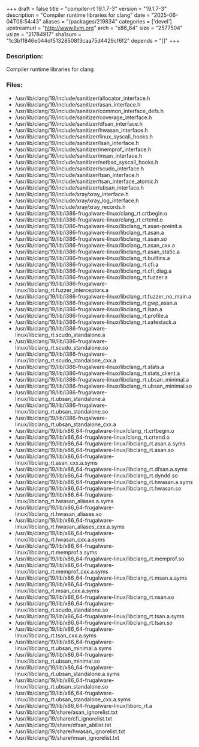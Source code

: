 +++
draft = false
title = "compiler-rt 19.1.7-3"
version = "19.1.7-3"
description = "Compiler runtime libraries for clang"
date = "2025-06-04T08:54:43"
aliases = "/packages/219834"
categories = ['devel']
upstreamurl = "http://www.llvm.org"
arch = "x86_64"
size = "2577504"
usize = "21784917"
sha1sum = "1c3b11846e044df51328508f3caa75d4429cf6f2"
depends = "[]"
+++
### Description: 
Compiler runtime libraries for clang

### Files: 
* /usr/lib/clang/19/include/sanitizer/allocator_interface.h
* /usr/lib/clang/19/include/sanitizer/asan_interface.h
* /usr/lib/clang/19/include/sanitizer/common_interface_defs.h
* /usr/lib/clang/19/include/sanitizer/coverage_interface.h
* /usr/lib/clang/19/include/sanitizer/dfsan_interface.h
* /usr/lib/clang/19/include/sanitizer/hwasan_interface.h
* /usr/lib/clang/19/include/sanitizer/linux_syscall_hooks.h
* /usr/lib/clang/19/include/sanitizer/lsan_interface.h
* /usr/lib/clang/19/include/sanitizer/memprof_interface.h
* /usr/lib/clang/19/include/sanitizer/msan_interface.h
* /usr/lib/clang/19/include/sanitizer/netbsd_syscall_hooks.h
* /usr/lib/clang/19/include/sanitizer/scudo_interface.h
* /usr/lib/clang/19/include/sanitizer/tsan_interface.h
* /usr/lib/clang/19/include/sanitizer/tsan_interface_atomic.h
* /usr/lib/clang/19/include/sanitizer/ubsan_interface.h
* /usr/lib/clang/19/include/xray/xray_interface.h
* /usr/lib/clang/19/include/xray/xray_log_interface.h
* /usr/lib/clang/19/include/xray/xray_records.h
* /usr/lib/clang/19/lib/i386-frugalware-linux/clang_rt.crtbegin.o
* /usr/lib/clang/19/lib/i386-frugalware-linux/clang_rt.crtend.o
* /usr/lib/clang/19/lib/i386-frugalware-linux/libclang_rt.asan-preinit.a
* /usr/lib/clang/19/lib/i386-frugalware-linux/libclang_rt.asan.a
* /usr/lib/clang/19/lib/i386-frugalware-linux/libclang_rt.asan.so
* /usr/lib/clang/19/lib/i386-frugalware-linux/libclang_rt.asan_cxx.a
* /usr/lib/clang/19/lib/i386-frugalware-linux/libclang_rt.asan_static.a
* /usr/lib/clang/19/lib/i386-frugalware-linux/libclang_rt.builtins.a
* /usr/lib/clang/19/lib/i386-frugalware-linux/libclang_rt.cfi.a
* /usr/lib/clang/19/lib/i386-frugalware-linux/libclang_rt.cfi_diag.a
* /usr/lib/clang/19/lib/i386-frugalware-linux/libclang_rt.fuzzer.a
* /usr/lib/clang/19/lib/i386-frugalware-linux/libclang_rt.fuzzer_interceptors.a
* /usr/lib/clang/19/lib/i386-frugalware-linux/libclang_rt.fuzzer_no_main.a
* /usr/lib/clang/19/lib/i386-frugalware-linux/libclang_rt.gwp_asan.a
* /usr/lib/clang/19/lib/i386-frugalware-linux/libclang_rt.lsan.a
* /usr/lib/clang/19/lib/i386-frugalware-linux/libclang_rt.profile.a
* /usr/lib/clang/19/lib/i386-frugalware-linux/libclang_rt.safestack.a
* /usr/lib/clang/19/lib/i386-frugalware-linux/libclang_rt.scudo_standalone.a
* /usr/lib/clang/19/lib/i386-frugalware-linux/libclang_rt.scudo_standalone.so
* /usr/lib/clang/19/lib/i386-frugalware-linux/libclang_rt.scudo_standalone_cxx.a
* /usr/lib/clang/19/lib/i386-frugalware-linux/libclang_rt.stats.a
* /usr/lib/clang/19/lib/i386-frugalware-linux/libclang_rt.stats_client.a
* /usr/lib/clang/19/lib/i386-frugalware-linux/libclang_rt.ubsan_minimal.a
* /usr/lib/clang/19/lib/i386-frugalware-linux/libclang_rt.ubsan_minimal.so
* /usr/lib/clang/19/lib/i386-frugalware-linux/libclang_rt.ubsan_standalone.a
* /usr/lib/clang/19/lib/i386-frugalware-linux/libclang_rt.ubsan_standalone.so
* /usr/lib/clang/19/lib/i386-frugalware-linux/libclang_rt.ubsan_standalone_cxx.a
* /usr/lib/clang/19/lib/x86_64-frugalware-linux/clang_rt.crtbegin.o
* /usr/lib/clang/19/lib/x86_64-frugalware-linux/clang_rt.crtend.o
* /usr/lib/clang/19/lib/x86_64-frugalware-linux/libclang_rt.asan.a.syms
* /usr/lib/clang/19/lib/x86_64-frugalware-linux/libclang_rt.asan.so
* /usr/lib/clang/19/lib/x86_64-frugalware-linux/libclang_rt.asan_cxx.a.syms
* /usr/lib/clang/19/lib/x86_64-frugalware-linux/libclang_rt.dfsan.a.syms
* /usr/lib/clang/19/lib/x86_64-frugalware-linux/libclang_rt.dyndd.so
* /usr/lib/clang/19/lib/x86_64-frugalware-linux/libclang_rt.hwasan.a.syms
* /usr/lib/clang/19/lib/x86_64-frugalware-linux/libclang_rt.hwasan.so
* /usr/lib/clang/19/lib/x86_64-frugalware-linux/libclang_rt.hwasan_aliases.a.syms
* /usr/lib/clang/19/lib/x86_64-frugalware-linux/libclang_rt.hwasan_aliases.so
* /usr/lib/clang/19/lib/x86_64-frugalware-linux/libclang_rt.hwasan_aliases_cxx.a.syms
* /usr/lib/clang/19/lib/x86_64-frugalware-linux/libclang_rt.hwasan_cxx.a.syms
* /usr/lib/clang/19/lib/x86_64-frugalware-linux/libclang_rt.memprof.a.syms
* /usr/lib/clang/19/lib/x86_64-frugalware-linux/libclang_rt.memprof.so
* /usr/lib/clang/19/lib/x86_64-frugalware-linux/libclang_rt.memprof_cxx.a.syms
* /usr/lib/clang/19/lib/x86_64-frugalware-linux/libclang_rt.msan.a.syms
* /usr/lib/clang/19/lib/x86_64-frugalware-linux/libclang_rt.msan_cxx.a.syms
* /usr/lib/clang/19/lib/x86_64-frugalware-linux/libclang_rt.nsan.so
* /usr/lib/clang/19/lib/x86_64-frugalware-linux/libclang_rt.scudo_standalone.so
* /usr/lib/clang/19/lib/x86_64-frugalware-linux/libclang_rt.tsan.a.syms
* /usr/lib/clang/19/lib/x86_64-frugalware-linux/libclang_rt.tsan.so
* /usr/lib/clang/19/lib/x86_64-frugalware-linux/libclang_rt.tsan_cxx.a.syms
* /usr/lib/clang/19/lib/x86_64-frugalware-linux/libclang_rt.ubsan_minimal.a.syms
* /usr/lib/clang/19/lib/x86_64-frugalware-linux/libclang_rt.ubsan_minimal.so
* /usr/lib/clang/19/lib/x86_64-frugalware-linux/libclang_rt.ubsan_standalone.a.syms
* /usr/lib/clang/19/lib/x86_64-frugalware-linux/libclang_rt.ubsan_standalone.so
* /usr/lib/clang/19/lib/x86_64-frugalware-linux/libclang_rt.ubsan_standalone_cxx.a.syms
* /usr/lib/clang/19/lib/x86_64-frugalware-linux/liborc_rt.a
* /usr/lib/clang/19/share/asan_ignorelist.txt
* /usr/lib/clang/19/share/cfi_ignorelist.txt
* /usr/lib/clang/19/share/dfsan_abilist.txt
* /usr/lib/clang/19/share/hwasan_ignorelist.txt
* /usr/lib/clang/19/share/msan_ignorelist.txt
